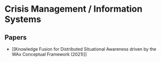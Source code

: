 # Crisis Management / Information Systems

## Papers

- [[Knowledge Fusion for Distributed Situational Awareness driven by the WAx Conceptual Framework (2021)]]
